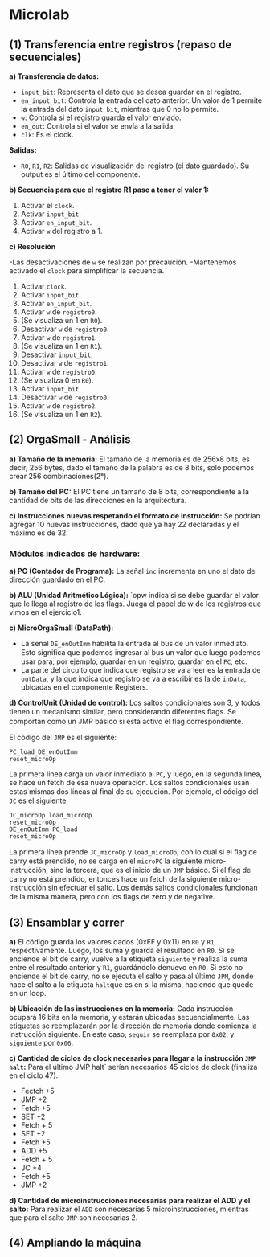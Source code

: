 # Microlab

## (1) Transferencia entre registros (repaso de secuenciales)

**a) Transferencia de datos:**
   - `input_bit`: Representa el dato que se desea guardar en el registro.
   - `en_input_bit`: Controla la entrada del dato anterior. Un valor de 1 permite la entrada del dato `input_bit`, mientras que 0 no lo permite.
   - `w`: Controla si el registro guarda el valor enviado.
   - `en_out`: Controla si el valor se envía a la salida.
   - `clk`: Es el clock.

   **Salidas:**
   - `R0`, `R1`, `R2`: Salidas de visualización del registro (el dato guardado). Su output es el último del componente.

**b) Secuencia para que el registro R1 pase a tener el valor 1:**
   1. Activar el `clock`.
   2. Activar `input_bit`.
   3. Activar `en_input_bit`.
   4. Activar `w` del registro a 1.

**c) Resolución**

   -Las desactivaciones de `w` se realizan por precaución.
   -Mantenemos activado el `clock` para simplificar la secuencia.

   1. Activar `clock`.
   2. Activar `input_bit`.
   3. Activar `en_input_bit`.
   4. Activar `w` de `registro0`.
   5. (Se visualiza un 1 en `R0`).
   6. Desactivar `w` de `registro0`.
   7. Activar `w` de `registro1`.
   8. (Se visualiza un 1 en `R1`).
   9. Desactivar `input_bit`.
  10. Desactivar `w` de `registro1`.
  11. Activar `w` de `registro0`.
  12. (Se visualiza 0 en `R0`).
  13. Activar `input_bit`.
  14. Desactivar `w` de `registro0`.
  15. Activar `w` de `registro2`.
  16. (Se visualiza un 1 en `R2`).

## (2) OrgaSmall - Análisis

**a) Tamaño de la memoria:**
   El tamaño de la memoria es de 256x8 bits, es decir, 256 bytes, dado el tamaño de la palabra es de 8 bits, solo podemos crear 256 combinaciones(2⁸).

**b) Tamaño del PC:**
   El PC tiene un tamaño de 8 bits, correspondiente a la cantidad de bits de las direcciones en la arquitectura.

**c) Instrucciones nuevas respetando el formato de instrucción:**
   Se podrían agregar 10 nuevas instrucciones, dado que ya hay 22 declaradas y el máximo es de 32.

### Módulos indicados de hardware:

**a) PC (Contador de Programa):** La señal `inc` incrementa en uno el dato de dirección guardado en el PC.

**b) ALU (Unidad Aritmético Lógica):** `opw indica si se debe guardar el valor que le llega al registro de los flags. Juega el papel de w de los registros que vimos en el ejercicio1.

**c) MicroOrgaSmall (DataPath):**
  - La señal `DE_enOutImm` habilita la entrada al bus de un valor inmediato. Esto signiﬁca que podemos
ingresar al bus un valor que luego podemos usar para, por ejemplo, guardar en un registro, guardar en el
`PC`, etc.
  - La parte del circuito que indica que registro se va a leer es la entrada de `outData`, y la que indica que
registro se va a escribir es la de `inData`, ubicadas en el componente Registers.
  
**d) ControlUnit (Unidad de control):** Los saltos condicionales son 3, y todos tienen un mecanismo similar, pero considerando diferentes ﬂags. Se comportan como un JMP básico si está activo el ﬂag correspondiente.

El código del `JMP` es el siguiente:

```
PC_load DE_enOutImm
reset_microOp
```

La primera linea carga un valor inmediato al `PC`, y luego, en la segunda línea, se hace un fetch de esa nueva
operación.
Los saltos condicionales usan estas mismas dos líneas al ﬁnal de su ejecución. Por ejemplo, el código del `JC`
es el siguiente:

```
JC_microOp load_microOp
reset_microOp
DE_enOutImm PC_load
reset_microOp
```

La primera línea prende `JC_microOp` y `load_microOp`, con lo cual si el ﬂag de carry está prendido, no se
carga en el `microPC` la siguiente micro-instrucción, sino la tercera, que es el inicio de un `JMP` básico. Si el
ﬂag de carry no está prendido, entonces hace un fetch de la siguiente micro-instrucción sin efectuar el
salto.
Los demás saltos condicionales funcionan de la misma manera, pero con los ﬂags de zero y de negative.


## (3) Ensamblar y correr

**a)** El código guarda los valores dados (0xFF y 0x11) en `R0` y `R1`, respectivamente. Luego, los suma y guarda el resultado en `R0`. Si se enciende el bit de carry, vuelve a la etiqueta `siguiente` y realiza la suma entre el resultado anterior y `R1`, guardándolo denuevo en `R0`. Si esto no enciende el bit de carry, no se ejecuta el salto y pasa al último `JPM`, donde hace el salto a la etiqueta `halt`que es en si la misma, haciendo que quede en un loop.

**b) Ubicación de las instrucciones en la memoria:**
Cada instrucción ocupará 16 bits en la memoria, y estarán ubicadas secuencialmente. Las etiquetas se reemplazarán por la dirección de memoria donde comienza la instrucción siguiente. En este caso, `seguir` se reemplaza por `0x02`, y `siguiente` por `0x06`.

**c) Cantidad de ciclos de clock necesarios para llegar a la instrucción `JMP halt`:**
Para el último JMP halt` serían necesarios 45 ciclos de clock (finaliza en el ciclo 47).
 - Fectch +5
 - JMP +2
 - Fetch +5
 - SET +2
 - Fetch + 5
 - SET +2
 - Fetch +5
 - ADD +5 
 - Fetch + 5
 - JC +4
 - Fetch +5
 - JMP +2

**d) Cantidad de microinstrucciones necesarias para realizar el ADD y el salto:**
Para realizar el `ADD` son necesarias 5 microinstrucciones, mientras que para el salto `JMP` son necesarias 2.

## (4) Ampliando la máquina
